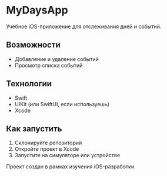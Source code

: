 # MyDaysApp

Учебное iOS-приложение для отслеживания дней и событий.

## Возможности
- Добавление и удаление событий
- Просмотр списка событий

## Технологии
- Swift
- UIKit (или SwiftUI, если используешь)
- Xcode

## Как запустить
1. Склонируйте репозиторий
2. Откройте проект в Xcode
3. Запустите на симуляторе или устройстве


Проект создан в рамках изучения iOS-разработки.  
